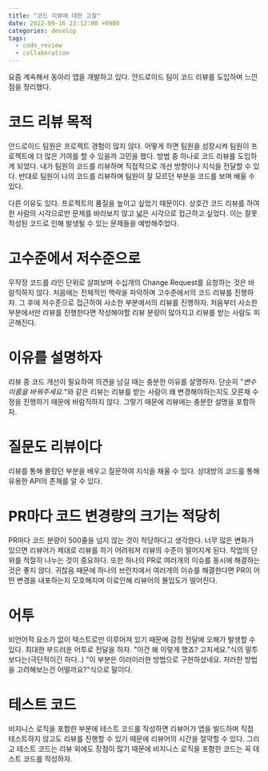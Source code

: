 ```yaml
---
title: "코드 리뷰에 대한 고찰"
date: 2022-09-16 22:12:00 +0900
categories: develop
tags:
  - code_review
  - collaboration
---
```


요즘 계속해서 동아리 앱을 개발하고 있다. 안드로이드 팀이 코드 리뷰를 도입하며 느낀점을 정리했다.

# 코드 리뷰 목적

안드로이드 팀원은 프로젝트 경험이 많지 않다. 어떻게 하면 팀원을 성장시켜 팀원이 프로젝트에 더 많은 기여를 할 수 있을까 고민을 했다. 방법 중 하나로 코드 리뷰를 도입하게 되었다. 내가 팀원의 코드를 리뷰하며 직접적으로 개선 방향이나 지식을 전달할 수 있다. 반대로 팀원이 나의 코드를 리뷰하며 팀원이 잘 모르던 부분을 코드를 보며 배울 수 있다.

다른 이유도 있다. 프로젝트의 품질을 높이고 싶었기 때문이다. 상호간 코드 리뷰를 하여 한 사람의 시각으로만 문제를 바라보지 않고 넓은 시각으로 접근하고 싶었다. 이는 잘못 작성된 코드로 인해 발생될 수 있는 문제들을 예방해주었다.

# 고수준에서 저수준으로

무작정 코드를 라인 단위로 살펴보며 수십개의 Change Request를 요청하는 것은 바람직하지 않다. 처음에는 전체적인 맥락을 파악하며 고수준에서의 코드 리뷰를 진행하자. 그 후에 저수준으로 접근하여 사소한 부분에서의 리뷰를 진행하자. 처음부터 사소한 부분에서만 리뷰를 진행한다면 작성해야할 리뷰 분량이 많아지고 리뷰를 받는 사람도 피곤해진다.

# 이유를 설명하자

리뷰 중 코드 개선이 필요하여 의견을 남길 때는 충분한 이유를 설명하자. 단순히 "_변수 이름을 바꿔주세요._"와 같은 리뷰는 리뷰를 받는 사람이 왜 변경해야하는지도 모른채 수정을 진행하기 때문에 바람직하지 않다. 그렇기 때문에 리뷰에는 충분한 설명을 포함하자.

# 질문도 리뷰이다

리뷰를 통해 몰랐던 부분을 배우고 질문하여 지식을 채울 수 있다. 상대방의 코드를 통해 유용한 API의 존재를 알 수 있다.

# PR마다 코드 변경량의 크기는 적당히

PR마다 코드 분량이 500줄을 넘지 않는 것이 적당하다고 생각한다. 너무 많은 변화가 있으면 리뷰어가 제대로 리뷰를 하기 어려워져 리뷰의 수준이 떨어지게 된다. 작업의 단위를 적절히 나누는 것이 중요하다.
또한 하나의 PR로 여러개의 이슈를 동시에 해결하는 것은 좋지 않다. 귀찮음 때문에 하나의 브런치에서 여러개의 이슈를 해결한다면 PR이 어떤 변경을 내포하는지 모호해지며 이로인해 리뷰어의 몰입도가 떨어진다.

# 어투

비언어적 요소가 없이 텍스트로만 이루어져 있기 때문에 감정 전달에 오해가 발생할 수 있다. 최대한 부드러운 어투로 전달을 하자. "이건 왜 이렇게 했죠? 고치세요."식의 말투보다는(극단적이긴 하다..) "이 부분은 이러이러한 방법으로 구현하셨네요. 저러한 방법을 고려해보는건 어떨까요?"식으로 말이다.

# 테스트 코드

비지니스 로직을 포함한 부분에 테스트 코드를 작성하면 리뷰어가 앱을 빌드하며 직접 테스트하지 않고도 리뷰를 진행할 수 있기 때문에 리뷰어의 시간을 절약할 수 있다. 그리고 테스트 코드는 리뷰 외에도 장점이 많기 때문에 비지니스 로직을 포함한 코드는 꼭 테스트 코드를 작성하자.
